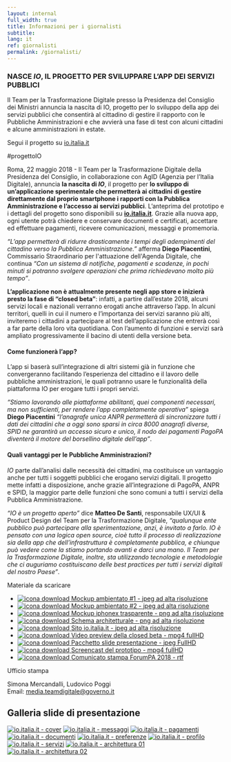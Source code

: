 ```yaml
---
layout: internal
full_width: true
title: Informazioni per i giornalisti
subtitle:
lang: it
ref: giornalisti
permalink: /giornalisti/
---
```


<section class="container mw-60">
    <div class="row">
        <div class="col-md-7 internal-page__bodytable">
            <!--<h2>Comunicato stampa ForumPA 2018</h2>-->
            <h3 class="mt-2 mt-md-5 mb-2 mb-md-4 h6">NASCE <i>IO</i>, IL PROGETTO PER SVILUPPARE L’APP DEI SERVIZI PUBBLICI</h3>
            <p class="font-italic mb-md-4">Il Team per la Trasformazione Digitale presso la Presidenza del Consiglio dei Ministri annuncia la nascita di IO, progetto per lo sviluppo della app dei servizi pubblici che consentirà al cittadino di gestire il rapporto con le Pubbliche Amministrazioni e che avvierà una fase di test con alcuni cittadini e alcune amministrazioni in estate.</p>
            <p class="font-weight-bold mb-md-4 text-center">Segui il progetto su <a  href="https://io.italia.it">io.italia.it</a></p>
            <p class="font-weight-bold text-center">#progettoIO</p>
            <p>Roma, 22 maggio 2018 - Il Team per la Trasformazione Digitale della Presidenza del Consiglio, in collaborazione con AgID (Agenzia per l’Italia Digitale), annuncia <b>la nascita di <i>IO</i></b>, il progetto per <b>lo sviluppo di un’applicazione sperimentale che permetterà ai cittadini di gestire direttamente dal proprio smartphone i rapporti con la Pubblica Amministrazione e l’accesso ai servizi pubblici</b>. L’anteprima del prototipo e i dettagli del progetto sono disponibili su <a  href="https://io.italia.it"><b>io.italia.it</b></a>. Grazie alla nuova app, ogni utente potrà chiedere e conservare documenti e certificati, accettare ed effettuare pagamenti, ricevere comunicazioni, messaggi e promemoria.</p>
            <p><i>“L’app permetterà di ridurre drasticamente i tempi degli adempimenti del cittadino verso la Pubblica Amministrazione.”</i> afferma <b>Diego Piacentini</b>, Commissario Straordinario per l'attuazione dell'Agenda Digitale, che continua <i>“Con un sistema di notifiche, pagamenti e scadenze, in pochi minuti si potranno svolgere operazioni che prima richiedevano molto più tempo”</i>.</p>
            <p><b>L’applicazione non è attualmente presente negli app store e inizierà presto la fase di “closed beta”</b>: infatti, a partire dall’estate 2018, alcuni servizi locali e nazionali verranno erogati anche attraverso l’app. In alcuni territori, quelli in cui il numero e l’importanza dei servizi saranno più alti, inviteremo i cittadini a partecipare al test dell’applicazione che entrerà così a far parte della loro vita quotidiana. Con l’aumento di funzioni e servizi sarà ampliato progressivamente il bacino di utenti della versione beta.</p>
            <h4 class="mt-2 mt-md-4">Come funzionerà l’app?</h4>
            <p>L’app si baserà sull’integrazione di altri sistemi già in funzione che convergeranno facilitando l’esperienza del cittadino e il lavoro delle pubbliche amministrazioni, le quali potranno usare le funzionalità della piattaforma IO per erogare tutti i propri servizi.</p>
            <p><i>“Stiamo lavorando alle piattaforme abilitanti, quei componenti necessari, ma non sufficienti, per rendere l’app completamente operativa”</i> spiega <b>Diego Piacentini</b> <i>“l’anagrafe unica ANPR permetterà di sincronizzare tutti i dati dei cittadini che a oggi sono sparsi in circa 8000 anagrafi diverse, SPID ne garantirà un accesso sicuro e unico, il nodo dei pagamenti PagoPA diventerà il motore del borsellino digitale dell’app”</i>.</p>
            <h4 class="mt-2 mt-md-4">Quali vantaggi per le Pubbliche Amministrazioni?</h4>
            <p><i>IO</i> parte dall’analisi dalle necessità dei cittadini, ma costituisce un vantaggio anche per tutti i soggetti pubblici che erogano servizi digitali. Il progetto mette infatti a disposizione, anche grazie all’integrazione di PagoPA, ANPR e SPID, la maggior parte delle funzioni che sono comuni a tutti i servizi della Pubblica Amministrazione.</p>
            <p><i>“IO è un progetto aperto”</i> dice <b>Matteo De Santi</b>, responsabile UX/UI & Product Design del Team per la Trasformazione Digitale, <i>“qualunque ente pubblico può partecipare alla sperimentazione, anzi, è invitato a farlo. IO è pensato con una logica open source, cioè tutto il processo di realizzazione sia della app che dell’infrastruttura è completamente pubblica, e chiunque può vedere come la stiamo portando avanti e darci una mano. Il Team per la Trasformazione Digitale, inoltre, sta utilizzando tecnologie e metodologie che ci auguriamo costituiscano delle best practices per tutti i servizi digitali del nostro Paese”</i>.</p>
        </div>
        <div class="col-md-5" >
	        <aside class="mt-0 mt-md-5 pt-3 pt-md-5 pb-3 pb-md-5">
            <p class="font-weight-bold">Materiale da scaricare</p>
            <ul class="list-unstyled mt-2 mt-md-5">
                <li class="mb-2 mb-md-4 pt-2 pb-2">
                    <a class="d-flex" download="01-mockup-1-high.jpg" href="{{'/assets/download/it/01-mockup-1-high.jpg' | relative_url}}">
                        <img class="mr-3 mr-5" src="{{'/assets/img/icon-download.svg' | relative_url}}" alt="icona download">
                        <span class="font-weight-bold">Mockup ambientato #1 - jpeg ad alta risoluzione</span>
                    </a>
                </li>
                <li class="mb-2 mb-md-4 pt-2 pb-2">
                    <a class="d-flex" download="02-mockup-2-high.jpg" href="{{'/assets/download/it/02-mockup-2-high.jpg' | relative_url}}">
                        <img class="mr-3 mr-5" src="{{'/assets/img/icon-download.svg' | relative_url}}" alt="icona download">
                        <span class="font-weight-bold">Mockup ambientato #2 - jpeg ad alta risoluzione</span>
                    </a>
                </li>
                <li class="mb-2 mb-md-4 pt-2 pb-2">
                    <a class="d-flex" download="03-mockup-3-high.png" href="{{'/assets/download/it/03-mockup-3-high.png' | relative_url}}">
                        <img class="mr-3 mr-5" src="{{'/assets/img/icon-download.svg' | relative_url}}" alt="icona download">
                        <span class="font-weight-bold">Mockup iphonex trasparente - png ad alta risoluzione</span>
                    </a>
                </li>
                <li class="mb-2 mb-md-4 pt-2 pb-2">
                    <a class="d-flex" download="04-schema-architetturale-high.png" href="{{'/assets/download/it/04-schema-architetturale-high.png' | relative_url}}" >
                        <img class="mr-3 mr-5" src="{{'/assets/img/icon-download.svg' | relative_url}}" alt="icona download">
                        <span class="font-weight-bold">Schema architetturale - png ad alta risoluzione</span>
                    </a>
                </li>
                <li class="mb-2 mb-md-4 pt-2 pb-2">
                    <a class="d-flex" download="05-website-cover-high.jpg" href="{{'/assets/download/it/05-website-cover-high.jpg' | relative_url}}">
                        <img class="mr-3 mr-5" src="{{'/assets/img/icon-download.svg' | relative_url}}" alt="icona download">
                        <span class="font-weight-bold">Sito io.italia.it - jpeg ad alta risoluzione</span>
                    </a>
                </li>
                <li class="mb-2 mb-md-4 pt-2 pb-2">
                    <a class="d-flex" download="closed-beta-anteprima.mp4" href="{{'/assets/video/closed-beta-anteprima.mp4' | relative_url}}">
                        <img class="mr-3 mr-5" src="{{'/assets/img/icon-download.svg' | relative_url}}" alt="icona download">
                        <span class="font-weight-bold">Video preview della closed beta - mpg4 fullHD</span>
                    </a>
                </li>
                <li class="mb-2 mb-md-4 pt-2 pb-2">
                    <a class="d-flex" href="{{'/assets/download/it/io-slides.zip' | relative_url }}">
                        <img class="mr-3 mr-5" src="{{'/assets/img/icon-download.svg' | relative_url}}" alt="icona download">
                        <span class="font-weight-bold">Pacchetto slide presentazione - jpeg FullHD</span>
                    </a>
                </li>
                <li class="mb-2 mb-md-4 pt-2 pb-2">
                    <a class="d-flex" href="{{'/assets/video/screencast-io-fullhd.mp4' | relative_url}}">
                        <img class="mr-3 mr-5" src="{{'/assets/img/icon-download.svg' | relative_url}}" alt="icona download">
                        <span class="font-weight-bold">Screencast del prototipo - mpg4 fullHD</span>
                    </a>
                </li>
                <li class="mb-2 mb-md-4 pt-2 pb-2">
                    <a class="d-flex" href="{{'/assets/download/it/io-comunicato-stampa-forum-pa-2018.rtf' | relative_url }}">
                        <img class="mr-3 mr-5" src="{{'/assets/img/icon-download.svg' | relative_url}}" alt="icona download">
                        <span class="font-weight-bold">Comunicato stampa ForumPA 2018 - rtf</span>
                    </a>
                </li>
            </ul>
            <p class="font-weight-bold pt-2 pt-md-4">Ufficio stampa</p>
            <p>Simona Mercandalli, Ludovico Poggi<br/>Email: <a href="mailto:media.teamdigitale@governo.it">media.teamdigitale@governo.it</a></p>
            </aside>
        </div>
    </div><!--/row-->
</section>

<section class="giornalisti__slides pt-3 pt-md-4 pb-3 pb-md-4">
    <div class="container mw-60">
        <h2>Galleria slide di presentazione</h2>
    </div>
    <div class="container giornalisti__slides-container mt-2 mt-md-5">
        <div class="d-flex flex-row flex-wrap giornalisti__slides-content">
            <a class="giornalisti__slides-item" href="{{'/assets/img/slides/it/slide-01-cover@2x.jpg' | relative_url}}"><img src="{{'/assets/img/slides/it/small/slide-01-cover.jpg' | relative_url}}" alt="io.italia.it - cover"></a>
            <a class="giornalisti__slides-item" href="{{'/assets/img/slides/it/slide-02-messaggi@2x.jpg' | relative_url}}"><img src="{{'/assets/img/slides/it/small/slide-02-messaggi.jpg' | relative_url}}" alt="io.italia.it - messaggi"></a>
            <a class="giornalisti__slides-item" href="{{'/assets/img/slides/it/slide-03-pagamenti@2x.jpg' | relative_url}}"><img src="{{'/assets/img/slides/it/small/slide-03-pagamenti.jpg' | relative_url}}" alt="io.italia.it - pagamenti"></a>
            <a class="giornalisti__slides-item" href="{{'/assets/img/slides/it/slide-04-documenti@2x.jpg' | relative_url}}"><img src="{{'/assets/img/slides/it/small/slide-04-documenti.jpg' | relative_url}}" alt="io.italia.it - documenti"></a>
            <a class="giornalisti__slides-item" href="{{'/assets/img/slides/it/slide-05-preferenze@2x.jpg' | relative_url}}"><img src="{{'/assets/img/slides/it/small/slide-05-preferenze.jpg' | relative_url}}" alt="io.italia.it - preferenze"></a>
            <a class="giornalisti__slides-item" href="{{'/assets/img/slides/it/slide-06-profilo@2x.jpg' | relative_url}}"><img src="{{'/assets/img/slides/it/small/slide-06-profilo.jpg' | relative_url}}" alt="io.italia.it - profilo"></a>
            <a class="giornalisti__slides-item" href="{{'/assets/img/slides/it/slide-07-servizi@2x.png' | relative_url}}"><img src="{{'/assets/img/slides/it/small/slide-07-servizi.png' | relative_url}}" alt="io.italia.it - servizi"></a>
            <a class="giornalisti__slides-item" href="{{'/assets/img/slides/it/slide-08-architettura-01@2x.jpg' | relative_url}}"><img src="{{'/assets/img/slides/it/small/slide-08-architettura-01.jpg' | relative_url}}" alt="io.italia.it - architettura 01"></a>
            <a class="giornalisti__slides-item" href="{{'/assets/img/slides/it/slide-09-architettura-02@2x.jpg' | relative_url}}"><img src="{{'/assets/img/slides/it/small/slide-09-architettura-02.jpg' | relative_url}}" alt="io.italia.it - architettura 02"></a>
        </div>
    </div>
</section>
